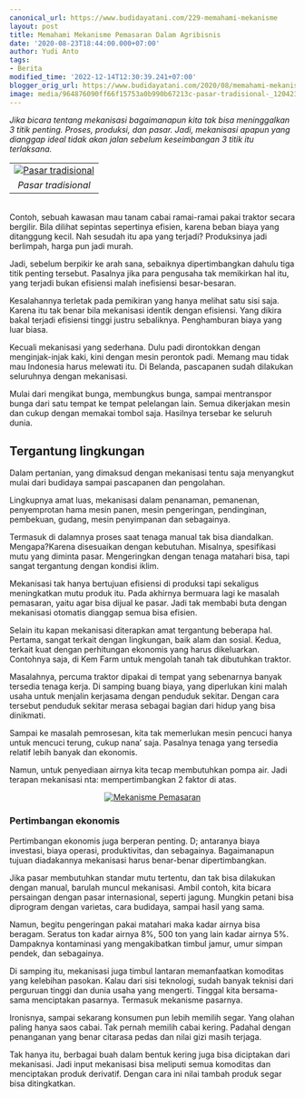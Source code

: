 ```yaml
---
canonical_url: https://www.budidayatani.com/229-memahami-mekanisme
layout: post
title: Memahami Mekanisme Pemasaran Dalam Agribisnis
date: '2020-08-23T18:44:00.000+07:00'
author: Yudi Anto
tags:
- Berita
modified_time: '2022-12-14T12:30:39.241+07:00'
blogger_orig_url: https://www.budidayatani.com/2020/08/memahami-mekanisme-pemasaran-dalam.html
image: media/964876090ff66f15753a0b990b67213c-pasar-tradisional-_120423203710-681.jpg
---
```

<p><i>Jika bicara tentang mekanisasi bagaimanapun kita tak bisa meninggalkan 3 titik penting. Proses, produksi, dan pasar. Jadi, mekanisasi apapun yang dianggap ideal tidak akan jalan sebelum keseimbangan 3 titik itu terlaksana.&nbsp;</i></p><p><i><table align="center" cellpadding="0" cellspacing="0" style="margin-left: auto; margin-right: auto;"><tbody><tr><td style="text-align: center;"><a href="https://blogger.googleusercontent.com/img/b/R29vZ2xl/AVvXsEigJIANUMImpcsXhaabkprzfsfg9fbAanynp0-JJVzlD1eeOm_h4gtRA1vnBeMjL1UGIg367YYQSDPDwwmID_ULu7cIiZZmSA6z70a2lSLYWnBJ6qNIiLrc4rEwHc7PI-ZMhD9LJD6NRHWA/s457/pasar-tradisional-_120423203710-681.jpg" style="margin-left: auto; margin-right: auto;"><img alt="Pasar tradisional" border="0" data-original-height="306" data-original-width="457" src="https://blogger.googleusercontent.com/img/b/R29vZ2xl/AVvXsEigJIANUMImpcsXhaabkprzfsfg9fbAanynp0-JJVzlD1eeOm_h4gtRA1vnBeMjL1UGIg367YYQSDPDwwmID_ULu7cIiZZmSA6z70a2lSLYWnBJ6qNIiLrc4rEwHc7PI-ZMhD9LJD6NRHWA/s16000/pasar-tradisional-_120423203710-681.jpg" title="Pasar tradisional" /></a></td></tr><tr><td style="text-align: center;"><i>Pasar tradisional</i><br /></td></tr></tbody></table><br /></i>Contoh, sebuah kawasan mau tanam cabai ramai-ramai pakai traktor secara bergilir. Bila dilihat sepintas sepertinya efisien, karena beban biaya yang ditanggung kecil. Nah sesudah itu apa yang terjadi? Produksinya jadi berlimpah, harga pun jadi murah.</p><p>Jadi, sebelum berpikir ke arah sana, sebaiknya dipertimbangkan dahulu tiga titik penting tersebut. Pasalnya jika para pengusaha tak memikirkan hal itu, yang terjadi bukan efisiensi malah inefisiensi besar-besaran.</p><p>Kesalahannya terletak pada pemikiran yang hanya melihat satu sisi saja. Karena itu tak benar bila mekanisasi identik dengan efisiensi. Yang dikira bakal terjadi efisiensi tinggi justru sebaliknya. Penghamburan biaya yang luar biasa.</p><p>Kecuali mekanisasi yang sederhana. Dulu padi dirontokkan dengan menginjak-injak kaki, kini dengan mesin perontok padi. Memang mau tidak mau Indonesia harus melewati itu. Di Belanda, pascapanen sudah dilakukan seluruhnya dengan mekanisasi.&nbsp;</p><p>Mulai dari mengikat bunga, membungkus bunga, sampai mentranspor bunga dari satu tempat ke tempat pelelangan lain. Semua dikerjakan mesin dan cukup dengan memakai tombol saja. Hasilnya tersebar ke seluruh dunia.</p><h2>Tergantung lingkungan</h2><p>Dalam pertanian, yang dimaksud dengan mekanisasi tentu saja menyangkut mulai dari budidaya sampai pascapanen dan pengolahan.&nbsp;</p><p>Lingkupnya amat luas, mekanisasi dalam penanaman, pemanenan, penyemprotan hama mesin panen, mesin pengeringan, pendinginan, pembekuan, gudang, mesin penyimpanan dan sebagainya.</p><p>Termasuk di dalamnya proses saat tenaga manual tak bisa diandalkan. Mengapa?Karena disesuaikan dengan kebutuhan. Misalnya, spesifikasi mutu yang diminta pasar. Mengeringkan dengan tenaga matahari bisa, tapi sangat tergantung dengan kondisi iklim.&nbsp;</p><p>Mekanisasi tak hanya bertujuan efisiensi di produksi tapi sekaligus meningkatkan mutu produk itu. Pada akhirnya bermuara lagi ke masalah pemasaran, yaitu agar bisa dijual ke pasar. Jadi tak membabi buta dengan mekanisasi otomatis dianggap semua bisa efisien.</p><p>Selain itu kapan mekanisasi diterapkan amat tergantung beberapa hal. Pertama, sangat terkait dengan lingkungan, baik alam dan sosial. Kedua, terkait kuat dengan perhitungan ekonomis yang harus dikeluarkan. Contohnya saja, di Kem Farm untuk mengolah tanah tak dibutuhkan traktor.&nbsp;</p><p>Masalahnya, percuma traktor dipakai di tempat yang sebenarnya banyak tersedia tenaga kerja. Di samping buang biaya, yang diperlukan kini malah usaha untuk menjalin kerjasama dengan penduduk sekitar. Dengan cara tersebut penduduk sekitar merasa sebagai bagian dari hidup yang bisa dinikmati.</p><p>Sampai ke masalah pemrosesan, kita tak memerlukan mesin pencuci hanya untuk mencuci terung, cukup nana’ saja. Pasalnya tenaga yang tersedia relatif lebih banyak dan ekonomis.&nbsp;</p><p>Namun, untuk penyediaan airnya kita tecap membutuhkan pompa air. Jadi terapan mekanisasi nta: mempertimbangkan 2 faktor di atas.</p><p></p><div style="clear: both; text-align: center;"><a href="https://blogger.googleusercontent.com/img/b/R29vZ2xl/AVvXsEgr7p3IMhLBMfgydVuSDQj4yPSbJ9BY_6wfLuq8fZmAFsVVkA7Rs3XqMBqDniC4JZSHLzjg30bLAmANgT0-jyFx1X6CNa5RjEDECb1vexWEKtKyrVWjAPx7Xw8eAxobqaGDtU9Wb0BiEnmg/s499/marketing-768x576.jpg" style="margin-left: 1em; margin-right: 1em;"><img alt="Mekanisme Pemasaran" border="0" data-original-height="374" data-original-width="499" src="https://blogger.googleusercontent.com/img/b/R29vZ2xl/AVvXsEgr7p3IMhLBMfgydVuSDQj4yPSbJ9BY_6wfLuq8fZmAFsVVkA7Rs3XqMBqDniC4JZSHLzjg30bLAmANgT0-jyFx1X6CNa5RjEDECb1vexWEKtKyrVWjAPx7Xw8eAxobqaGDtU9Wb0BiEnmg/s16000/marketing-768x576.jpg" title="Mekanisme Pemasaran" /></a></div><p></p><h3 style="text-align: left;">Pertimbangan ekonomis</h3><p>Pertimbangan ekonomis juga berperan penting. D; antaranya biaya investasi, biaya operasi, produktivitas, dan sebagainya. Bagaimanapun tujuan diadakannya mekanisasi harus benar-benar dipertimbangkan.</p><p>Jika pasar membutuhkan standar mutu tertentu, dan tak bisa dilakukan dengan manual, barulah muncul mekanisasi. Ambil contoh, kita bicara persaingan dengan pasar internasional, seperti jagung. Mungkin petani bisa diprogram dengan varietas, cara budidaya, sampai hasil yang sama.&nbsp;</p><p>Namun, begitu pengeringan pakai matahari maka kadar airnya bisa beragam. Seratus ton kadar airnya 8%, 500 ton yang lain kadar airnya 5%. Dampaknya kontaminasi yang mengakibatkan timbul jamur, umur simpan pendek, dan sebagainya.</p><p>Di samping itu, mekanisasi juga timbul lantaran memanfaatkan komoditas yang kelebihan pasokan. Kalau dari sisi teknologi, sudah banyak teknisi dari perguruan tinggi dan dunia usaha yang mengerti. Tinggal kita bersama-sama menciptakan pasarnya. Termasuk mekanisme pasarnya.</p><p>Ironisnya, sampai sekarang konsumen pun lebih memilih segar. Yang olahan paling hanya saos cabai. Tak pernah memilih cabai kering. Padahal dengan penanganan yang benar citarasa pedas dan nilai gizi masih terjaga.&nbsp;</p><p>Tak hanya itu, berbagai buah dalam bentuk kering juga bisa diciptakan dari mekanisasi. Jadi input mekanisasi bisa meliputi semua komoditas dan menciptakan produk derivatif. Dengan cara ini nilai tambah produk segar bisa ditingkatkan.</p>